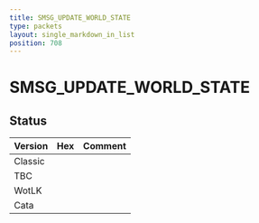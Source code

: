 ```yaml
---
title: SMSG_UPDATE_WORLD_STATE
type: packets
layout: single_markdown_in_list
position: 708
---
```


# SMSG_UPDATE_WORLD_STATE

## Status

Version | Hex | Comment
---------- | ---------- | ---------- 
Classic |  |  
TBC |  |  
WotLK |  |  
Cata |  |  
